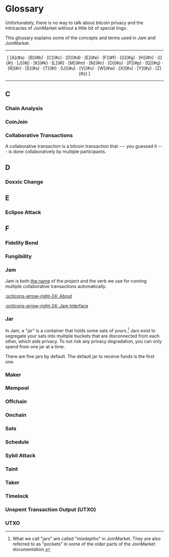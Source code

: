 # Glossary

Unfortunately, there is no way to talk about bitcoin privacy and the intricacies
of JoinMarket without a little bit of special lingo.

This glossary explains some of the concepts and terms used in Jam and
JoinMarket.

---

<center>
[
[A](#a) ·
[B](#b) ·
[C](#c) ·
[D](#d) ·
[E](#e) ·
[F](#f) ·
[G](#g) ·
[H](#h) ·
[I](#i) ·
[J](#j) ·
[K](#k) ·
[L](#l) ·
[M](#m) ·
[N](#n) ·
[O](#o) ·
[P](#p) ·
[Q](#q) ·
[R](#r) ·
[S](#s) ·
[T](#t) ·
[U](#u) ·
[V](#v) ·
[W](#w) ·
[X](#x) ·
[Y](#y) ·
[Z](#z)
]
</center>

---



## C
### Chain Analysis
### CoinJoin
### Collaborative Transactions

A collaborative transaction is a bitcoin transaction that --- you guessed it ---
is done collaboratively by multiple participants.
## D
### Doxxic Change
## E
### Eclipse Attack
## F
### Fidelity Bond
### Fungibility
### Jam

Jam is both [the name][name] of the project and the verb we use for running multiple
collaborative transactions automatically.

[:octicons-arrow-right-24: About][name]

[:octicons-arrow-right-24: Jam Interface][i/jam]

[name]: about.md
[i/jam]: interface/02-jam.md
### Jar

In Jam, a "jar" is a container that holds some sats of yours.[^mixdepths] Jars
exist to segregate your sats into multiple buckets that are disconnected from
each other, which aids privacy. To not risk any privacy degradation, you can
only spend from one jar at a time.

There are five jars by default. The default jar to receive funds is the first
one.

[^mixdepths]: What we call "jars" are called "mixdepths" in JoinMarket. They are also referred to as "pockets" in some of the older parts of the JoinMarket documentation.

### Maker
### Mempool
### Offchain
### Onchain
### Sats
### Schedule
### Sybil Attack
### Taint
### Taker
### Timelock
### Unspent Transaction Output (UTXO)
### UTXO

